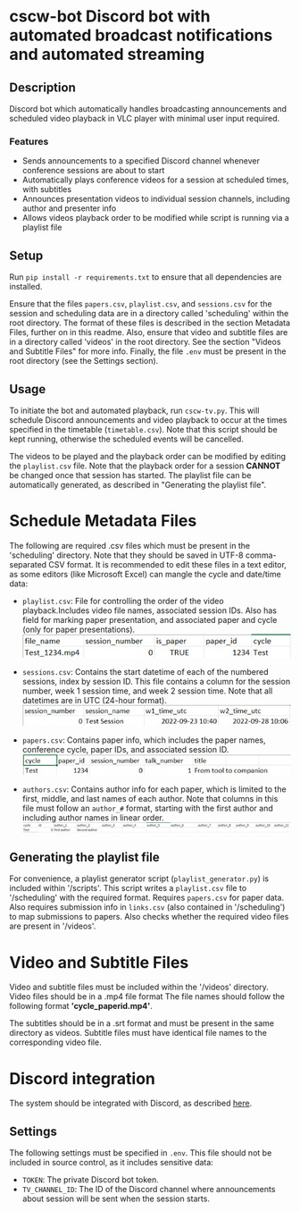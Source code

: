 # cscw-bot Discord bot with automated broadcast notifications and automated streaming

## Description
Discord bot which automatically handles broadcasting announcements and scheduled video playback in VLC player with minimal user input required. 

### Features
- Sends announcements to a specified Discord channel whenever conference sessions are about to start
- Automatically plays conference videos for a session at scheduled times, with subtitles
- Announces presentation videos to individual session channels, including author and presenter info
- Allows videos playback order to be modified while script is running via a playlist file



## Setup
Run `pip install -r requirements.txt` to ensure that all dependencies are installed. 

Ensure that the files `papers.csv`, `playlist.csv`, and `sessions.csv` for the session and scheduling data are in a directory called 'scheduling' within the root directory. The format of these files is described in the section Metadata Files, further on in this readme. Also, ensure that video and subtitle files are in a directory called 'videos' in the root directory. See the section "Videos and Subtitle Files" for more info. Finally, the file `.env` must be present in the root directory (see the Settings section).


## Usage
To initiate the bot and automated playback, run `cscw-tv.py`. This will schedule Discord announcements and video playback to occur at the times specified in the timetable (`timetable.csv`). Note that this script should be kept running, otherwise the scheduled events will be cancelled. 

The videos to be played and the playback order can be modified by editing the `playlist.csv` file. Note that the playback order for a session **CANNOT** be changed once that session has started. The playlist file can be automatically generated, as described in "Generating the playlist file".


# Schedule Metadata Files
The following are required .csv files which must be present in the 'scheduling' directory. Note that they should be saved in UTF-8 comma-separated CSV format. It is recommended to edit these files in a text editor, as some editors (like Microsoft Excel) can mangle the cycle and date/time data:


- `playlist.csv`: File for controlling the order of the video playback.Includes video file names, associated session IDs. Also has field for marking paper presentation, and associated paper and cycle (only for paper presentations).  \
![plot](./docs/playlist.png)

- `sessions.csv`: Contains the start datetime of each of the numbered sessions, index by session ID. This file contains a column for the session number, week 1 session time, and week 2 session time. Note that all datetimes are in UTC (24-hour format).\
![plot](./docs/sessions.png)

- `papers.csv`: Contains paper info, which includes the paper names, conference cycle, paper IDs, and associated session ID. \
![plot](./docs/papers.png)

- `authors.csv`: Contains author info for each paper, which is limited to the first, middle, and last names of each author. Note that columns in this file must follow an `author_#` format, starting with the first author and including author names in linear order. \
![plot](./docs/authors.png)


## Generating the playlist file
For convenience, a playlist generator script (`playlist_generator.py`) is included within '/scripts'. This script writes a `playlist.csv` file to '/scheduling' with the required format. Requires `papers.csv` for paper data. Also requires submission info in `links.csv` (also contained in '/scheduling') to map submissions to papers. Also checks whether the required video files are present in '/videos'. 


# Video and Subtitle Files
Video and subtitle files must be included within the '/videos' directory. Video files should be in a .mp4 file format The file names should follow the following format **'cycle_paperid.mp4'**.

 The subtitles should be in a .srt format and must be present in the same directory as videos. Subtitle files must have identical file names to the corresponding video file.


# Discord integration
The system should be integrated with Discord, as described [here](https://discord.com/developers/docs/getting-started). 

## Settings
The following settings must be specified in `.env`. This file should not be included in source control, as it includes sensitive data:
- `TOKEN`: The private Discord bot token. 
- `TV_CHANNEL_ID`: The ID of the Discord channel where announcements about session will be sent when the session starts.